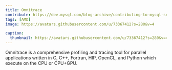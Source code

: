 ```yaml
---
title: Omnitrace
contribute: https://dev.mysql.com/blog-archive/contributing-to-mysql-server/
tags: [AMD]
image: https://avatars.githubusercontent.com/u/73367412?s=280&v=4

caption:
  thumbnail: https://avatars.githubusercontent.com/u/73367412?s=280&v=4
---
```


Omnitrace is a comprehensive profiling and tracing tool for parallel applications written in C, C++, Fortran, HIP, OpenCL, and Python which execute on the CPU or CPU+GPU.